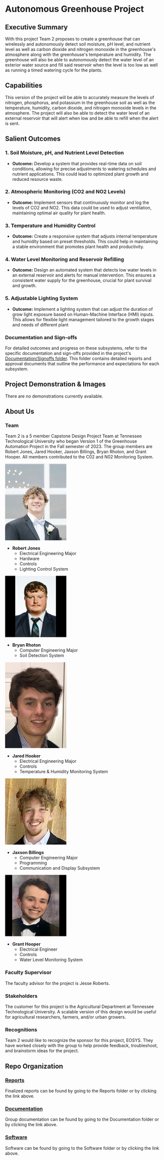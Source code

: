 # Autonomous Greenhouse Project

## Executive Summary

With this project Team 2 proposes to create a greenhouse that can wirelessly and autonomously detect soil moisture, pH level, and nutrient level as well as carbon dioxide and nitrogen monoxide in the greenhouse's atmosphere along with the greenhouse's temperature and humidity. The greenhouse will also be able to autonomously detect the water level of an exterior water source and fill said reservoir when the level is too low as well as running a timed watering cycle for the plants. 


## Capabilities

This version of the project will be able to accurately measure the levels of nitrogen, phosphorus, and potassium in the greenhouse soil as well as the temperature, humidity, carbon dioxide, and nitrogen monoxide levels in the atmosphere. The project will also be able to detect the water level of an external reservoir that will alert when low and be able to refill when the alert is sent.


## Salient Outcomes

### 1. Soil Moisture, pH, and Nutrient Level Detection
- **Outcome:** Develop a system that provides real-time data on soil conditions, allowing for precise adjustments to watering schedules and nutrient applications. This could lead to optimized plant growth and reduced resource waste.

### 2. Atmospheric Monitoring (CO2 and NO2 Levels)
- **Outcome:** Implement sensors that continuously monitor and log the levels of CO2 and NO2. This data could be used to adjust ventilation, maintaining optimal air quality for plant health.

### 3. Temperature and Humidity Control
- **Outcome:** Create a responsive system that adjusts internal temperature and humidity based on preset thresholds. This could help in maintaining a stable environment that promotes plant health and productivity.

### 4. Water Level Monitoring and Reservoir Refilling
- **Outcome:** Design an automated system that detects low water levels in an external reservoir and alerts for manual intervention. This ensures a consistent water supply for the greenhouse, crucial for plant survival and growth.

### 5. Adjustable Lighting System
- **Outcome:** Implement a lighting system that can adjust the duration of grow light exposure based on Human-Machine Interface (HMI) inputs. This allows for flexible light management tailored to the growth stages and needs of different plant

### Documentation and Sign-offs
For detailed outcomes and progress on these subsystems, refer to the specific documentation and sign-offs provided in the project's [Documentation/Signoffs folder](https://github.com/RealityHertz/Greenhouse-Project/tree/main/Documentation/Signoffs). This folder contains detailed reports and approval documents that outline the performance and expectations for each subsystem.

## Project Demonstration & Images

There are no demonstrations currently available.


## About Us

### Team


Team 2 is a 5 member Capstone Design Project Team at Tennessee Technological University who began Version 1 of the Greenhouse Automation Project in the Fall semester of 2023. The group members are Robert Jones, Jared Hooker, Jaxson Billings, Bryan Rhoton, and Grant Hooper. All members contributed to the C02 and N02 Monitoring System.

![Noah Headshot](https://github.com/RealityHertz/Greenhouse-Project/blob/main/Documentation/Images/Noah%20Jones%20Headshot.jpg)
- **Robert Jones**
  - Electrical Engineering Major
  - Hardware
  - Controls
  - Lighting Control System
 
![Bryan Headshot](https://github.com/RealityHertz/Greenhouse-Project/blob/main/Documentation/Images/Bryan_Rhoton_Headshot_resize.jpg)
- **Bryan Rhoton**
  - Computer Engineering Major
  - Soil Detection System

![Jared Headshot](https://github.com/RealityHertz/Greenhouse-Project/blob/main/Documentation/Images/Jared%20Hooker%20Headshot.jpg)
- **Jared Hooker**
  - Electrical Engineering Major
  - Controls
  - Temperature & Humidity Monitoring System

![Jaxson Headshot](https://github.com/RealityHertz/Greenhouse-Project/blob/main/Documentation/Images/Jaxson%20Billings%20Headshot.jpg)
- **Jaxson Billings**
  - Computer Engineering Major
  - Programming
  - Communication and Display Subsystem

![Grant Headshot](https://github.com/RealityHertz/Greenhouse-Project/blob/main/Documentation/Images/Grant%20Hooper%20Headshot.jpg)
- **Grant Hooper**
  - Electrical Engineer
  - Controls
  - Water Level Monitoring System

### Faculty Supervisor

The faculty advisor for the project is Jesse Roberts.

### Stakeholders

The customer for this project is the Agricultural Department at Tennessee Technological University. A scalable version of this design would be useful for agricultural researchers, farmers, and/or urban growers.

### Recognitions

Team 2 would like to recognize the sponsor for this project, EOSYS. They have worked closely with the group to help provide feedback, troubleshoot, and brainstorm ideas for the project. 

## Repo Organization

### [Reports](https://github.com/RealityHertz/Greenhouse-Project/tree/main/Reports)

Finalized reports can be found by going to the Reports folder or by clicking the link above.

### [Documentation](https://github.com/RealityHertz/Greenhouse-Project/tree/main/Documentation)

Group documentation can be found by going to the Documentation folder or by clicking the link above.

### [Software](https://github.com/RealityHertz/Greenhouse-Project/tree/main/Software)

Software can be found by going to the Software folder or by clicking the link above.

